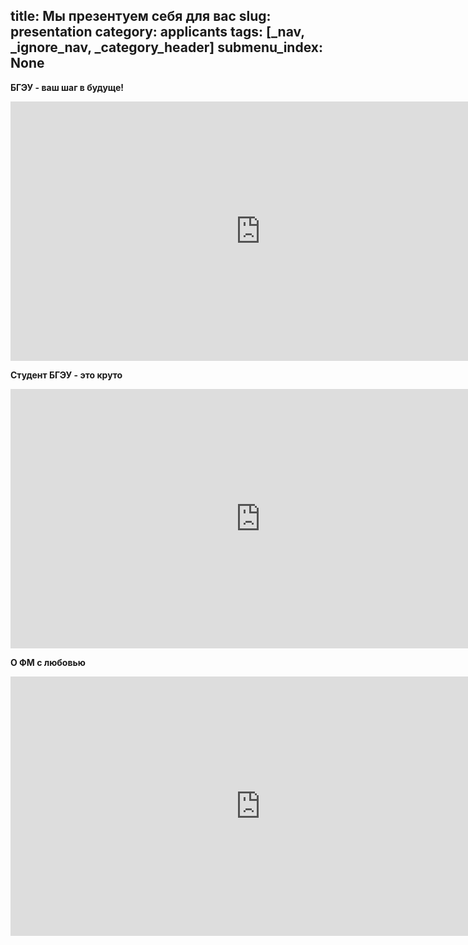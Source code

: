 title: Мы презентуем себя для вас
slug: presentation
category: applicants
tags: [_nav, _ignore_nav, _category_header]
submenu_index: None
---

__БГЭУ - ваш шаг в будуще!__

<iframe width="800" height="415" src="https://www.youtube.com/embed/qXppeoVopvQ" frameborder="0" allowfullscreen></iframe>

__Студент БГЭУ - это круто__

<iframe width="800" height="415" src="https://www.youtube.com/embed/dXXG7P0W0G8" frameborder="0" allowfullscreen></iframe>

__О ФМ с любовью__

<iframe width="800" height="415" src="https://www.youtube.com/embed/DIWx9Rj_hW8" frameborder="0" allowfullscreen></iframe>
